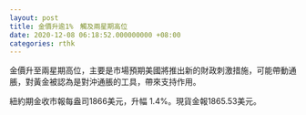 ```yaml
---
layout: post
title: 金價升逾1%　觸及兩星期高位
date: 2020-12-08 06:18:52.000000000 +08:00
categories: rthk
---
```


金價升至兩星期高位，主要是市場預期美國將推出新的財政刺激措施，可能帶動通脹，對黃金被認為是對沖通脹的工具，帶來支持作用。

紐約期金收市報每盎司1866美元，升幅 1.4%。現貨金報1865.53美元。
